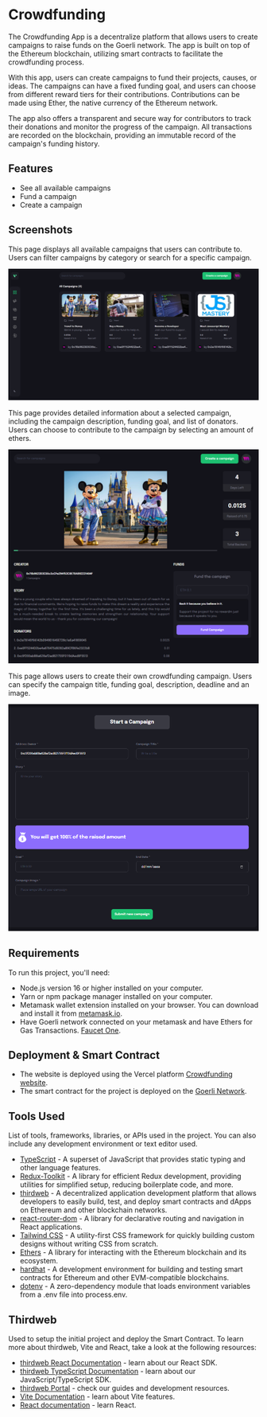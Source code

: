 # Crowdfunding

The Crowdfunding App is a decentralize platform that allows users to create campaigns to raise funds on the Goerli network. The app is built on top of the Ethereum blockchain, utilizing smart contracts to facilitate the crowdfunding process.

With this app, users can create campaigns to fund their projects, causes, or ideas. The campaigns can have a fixed funding goal, and users can choose from different reward tiers for their contributions. Contributions can be made using Ether, the native currency of the Ethereum network.

The app also offers a transparent and secure way for contributors to track their donations and monitor the progress of the campaign. All transactions are recorded on the blockchain, providing an immutable record of the campaign's funding history.

## Features

- See all available campaigns
- Fund a campaign
- Create a campaign

## Screenshots

This page displays all available campaigns that users can contribute to. Users can filter campaigns by category or search for a specific campaign.

<img src='/client/src/assets/screen1.png' alt='Home'>

This page provides detailed information about a selected campaign, including the campaign description, funding goal, and list of donators. Users can choose to contribute to the campaign by selecting an amount of ethers.

<img src='/client/src/assets/screen2.png' alt='Campaign'>

This page allows users to create their own crowdfunding campaign. Users can specify the campaign title, funding goal, description, deadline and an image.

<img src='/client/src/assets/screen3.png' alt='Create'>

## Requirements

To run this project, you'll need:

- Node.js version 16 or higher installed on your computer.
- Yarn or npm package manager installed on your computer.
- Metamask wallet extension installed on your browser. You can download and install it from [metamask.io](https://metamask.io/).
- Have Goerli network connected on your metamask and have Ethers for Gas Transactions. [Faucet One](https://goerlifaucet.com/).

## Deployment & Smart Contract

- The website is deployed using the Vercel platform [Crowdfunding website]().
- The smart contract for the project is deployed on the [Goerli Network](https://goerli.etherscan.io/address/0xEb74a94E5431Ac5E1521744AA6e545Be27f42f17).

## Tools Used

List of tools, frameworks, libraries, or APIs used in the project. You can also include any development environment or text editor used.

- [TypeScript](https://www.typescriptlang.org/) - A superset of JavaScript that provides static typing and other language features.
- [Redux-Toolkit](https://redux-toolkit.js.org/) - A library for efficient Redux development, providing utilities for simplified setup, reducing boilerplate code, and more.
- [thirdweb](https://thirdweb.com/) - A decentralized application development platform that allows developers to easily build, test, and deploy smart contracts and dApps on Ethereum and other blockchain networks.
- [react-router-dom](https://reactrouter.com/en/6.10.0) - A library for declarative routing and navigation in React applications.
- [Tailwind CSS](https://tailwindcss.com/) - A utility-first CSS framework for quickly building custom designs without writing CSS from scratch.
- [Ethers](https://docs.ethers.io/v5/) - A library for interacting with the Ethereum blockchain and its ecosystem.
- [hardhat](https://hardhat.org/) - A development environment for building and testing smart contracts for Ethereum and other EVM-compatible blockchains.
- [dotenv](https://github.com/motdotla/dotenv) - A zero-dependency module that loads environment variables from a .env file into process.env.

## Thirdweb

Used to setup the initial project and deploy the Smart Contract.
To learn more about thirdweb, Vite and React, take a look at the following resources:

- [thirdweb React Documentation](https://docs.thirdweb.com/react) - learn about our React SDK.
- [thirdweb TypeScript Documentation](https://docs.thirdweb.com/react) - learn about our JavaScript/TypeScript SDK.
- [thirdweb Portal](https://docs.thirdweb.com/react) - check our guides and development resources.
- [Vite Documentation](https://vitejs.dev/guide/) - learn about Vite features.
- [React documentation](https://reactjs.org/) - learn React.
